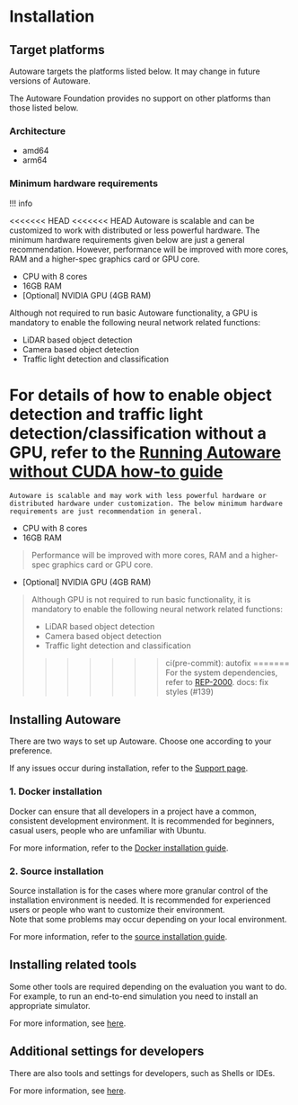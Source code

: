 # Installation

## Target platforms

Autoware targets the platforms listed below. It may change in future versions of Autoware.

The Autoware Foundation provides no support on other platforms than those listed below.

### Architecture

- amd64
- arm64

### Minimum hardware requirements

!!! info

<<<<<<< HEAD
<<<<<<< HEAD
    Autoware is scalable and can be customized to work with distributed or less powerful hardware.
    The minimum hardware requirements given below are just a general recommendation.
    However, performance will be improved with more cores, RAM and a higher-spec graphics card or GPU core.

- CPU with 8 cores
- 16GB RAM
- [Optional] NVIDIA GPU (4GB RAM)

Although not required to run basic Autoware functionality, a GPU is mandatory to enable the following neural network related functions:

- LiDAR based object detection
- Camera based object detection
- Traffic light detection and classification

For details of how to enable object detection and traffic light detection/classification without a GPU, refer to the [Running Autoware without CUDA how-to guide](https://autowarefoundation.github.io/autoware-documentation/main/how-to-guides/running-autoware-without-cuda/)
=======
    Autoware is scalable and may work with less powerful hardware or distributed hardware under customization. The below minimum hardware requirements are just recommendation in general.

- CPU with 8 cores
- 16GB RAM

> Performance will be improved with more cores, RAM and a higher-spec graphics card or GPU core.

- [Optional] NVIDIA GPU (4GB RAM)

> Although GPU is not required to run basic functionality, it is mandatory to enable the following neural network related functions:
>
> - LiDAR based object detection
> - Camera based object detection
> - Traffic light detection and classification
>>>>>>> ci(pre-commit): autofix
=======
For the system dependencies, refer to [REP-2000](https://www.ros.org/reps/rep-2000.html).
>>>>>>> docs: fix styles (#139)

## Installing Autoware

There are two ways to set up Autoware. Choose one according to your preference.

If any issues occur during installation, refer to the [Support page](https://autowarefoundation.github.io/autoware-documentation/main/support).

### 1. Docker installation

Docker can ensure that all developers in a project have a common, consistent development environment.
It is recommended for beginners, casual users, people who are unfamiliar with Ubuntu.

For more information, refer to the [Docker installation guide](autoware/docker-installation.md).

### 2. Source installation

Source installation is for the cases where more granular control of the installation environment is needed.
It is recommended for experienced users or people who want to customize their environment.  
Note that some problems may occur depending on your local environment.

For more information, refer to the [source installation guide](autoware/source-installation.md).

## Installing related tools

Some other tools are required depending on the evaluation you want to do.
For example, to run an end-to-end simulation you need to install an appropriate simulator.

For more information, see [here](related-tools).

## Additional settings for developers

There are also tools and settings for developers, such as Shells or IDEs.

For more information, see [here](additional-settings-for-developers).
